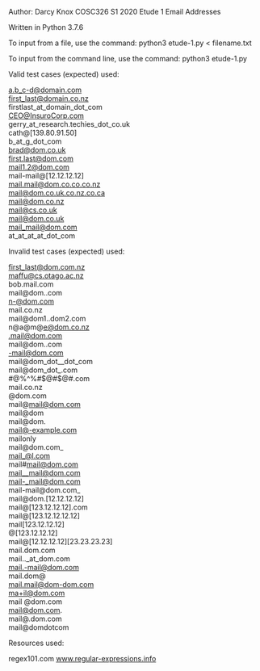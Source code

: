 Author: Darcy Knox
COSC326 S1 2020
Etude 1
Email Addresses

Written in Python 3.7.6

To input from a file, use the command:
python3 etude-1.py < filename.txt

To input from the command line, use the command:
python3 etude-1.py


Valid test cases (expected) used:

a.b_c-d@domain.com  
first_last@domain.co.nz  
firstlast_at_domain_dot_com  
CEO@InsuroCorp.com  
gerry_at_research.techies_dot_co.uk  
cath@[139.80.91.50]  
b_at_g_dot_com  
brad@dom.co.uk  
first.last@dom.com  
mail1.2@dom.com  
mail-mail@[12.12.12.12]  
mail.mail@dom.co.co.co.nz  
mail@dom.co.uk.co.nz.co.ca  
mail@dom.co.nz  
mail@cs.co.uk  
mail@dom.co.uk  
mail_mail@dom.com  
at_at_at_at_dot_com  


Invalid test cases (expected) used:  

first_last@dom.com.nz  
maffu@cs.otago.ac.nz  
bob.mail.com  
mail@dom..com  
n-@dom.com  
mail.co.nz  
mail@dom1..dom2.com  
n@a@m@e@dom.co.nz  
.mail@dom.com  
mail@dom..com  
 -mail@dom.com  
mail@dom_dot__dot_com  
mail@dom_dot_.com  
#@%^%#$@#$@#.com  
mail.co.nz  
@dom.com  
mail@mail@dom.com  
mail@dom  
mail@dom.  
mail@-example.com  
mailonly  
mail@dom.com_  
mail_@l.com  
mail#mail@dom.com  
mail__mail@dom.com  
mail-_mail@dom.com  
mail-mail@dom.com_  
mail@dom.[12.12.12.12]  
mail@[123.12.12.12].com  
mail@[123.12.12.12.12]  
mail[123.12.12.12]  
@[123.12.12.12]  
mail@[12.12.12.12][23.23.23.23]  
mail.dom.com  
mail.._at_dom.com  
mail.-mail@dom.com  
mail.dom@  
mail.mail@dom-dom.com  
ma+il@dom.com  
mail @dom.com  
mail@dom.com.  
mail@.dom.com  
mail@domdotcom  


Resources used:

regex101.com
www.regular-expressions.info
